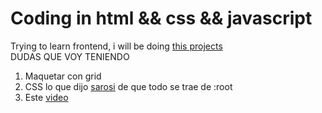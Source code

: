 # Coding in html && css && javascript
Trying to learn frontend, i will be doing [this projects](https://www.freecodecamp.org/news/javascript-projects-for-beginners/)
</br>DUDAS QUE VOY TENIENDO</br>
1) Maquetar con grid</br>
2) CSS lo que dijo [sarosi](https://www.youtube.com/watch?v=OO1EYa-PQi8) de que todo se trae de :root</br>
3) Este [video](https://www.youtube.com/watch?v=Qhaz36TZG5Y&list=PLS-qHYIRCZdVG97sjq-jpA0njfmeT8SqH&index=30)
